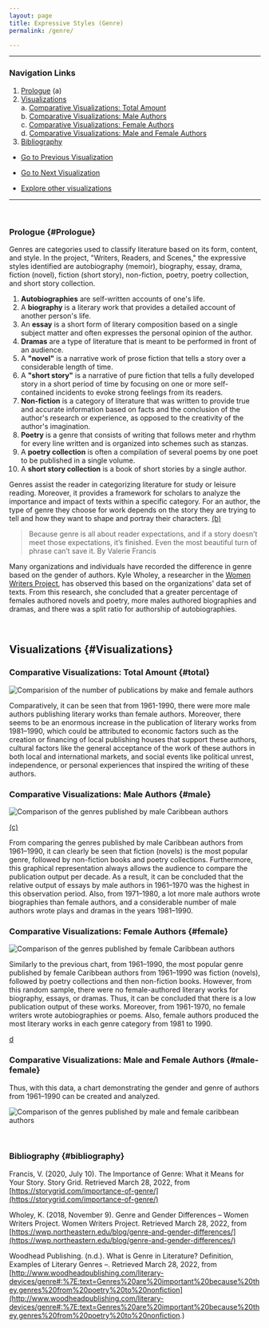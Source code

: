 ```yaml
---
layout: page
title: Expressive Styles (Genre)
permalink: /genre/

---
```


<style>
div {
  text-align: justify;
  text-justify: inter-word;
}


</style>

----------------------------------------------
### Navigation Links

1. [Prologue](#Prologue) (a)
2. [Visualizations](#Visualizations)<br/>
	a. [Comparative Visualizations: Total Amount](#total) <br/>
	b. [Comparative Visualizations: Male Authors](#male) <br/>
	c. [Comparative Visualizations: Female Authors](#female) <br/>
	d. [Comparative Visualizations: Male and Female Authors](#male-female)
3. [Bibliography](#bibliography)

* [Go to Previous Visualization](/mhea_DH/country)

* [Go to Next Visualization](/mhea_DH/themes)

* [Explore other visualizations](/mhea_DH/charts) 

--------------------------------------------------
<br/>

### Prologue {#Prologue}

Genres are categories used to classify literature based on its form, content, and style. In the project, "Writers, Readers, and Scenes," the expressive styles identified are autobiography (memoir), biography, essay, drama, fiction (novel), fiction (short story), non-fiction, poetry, poetry collection, and short story collection. 

1. **Autobiographies** are self-written accounts of one's life.
2. A **biography** is a literary work that provides a detailed account of another person's life.
3. An **essay** is a short form of literary composition based on a single subject matter and often expresses the personal opinion of the author.
4. **Dramas** are a type of literature that is meant to be performed in front of an audience.
5. A **"novel"** is a narrative work of prose fiction that tells a story over a considerable length of time.
6. A **"short story"** is a narrative of pure fiction that tells a fully developed story in a short period of time by focusing on one or more self-contained incidents to evoke strong feelings from its readers.
7. **Non-fiction** is a category of literature that was written to provide true and accurate information based on facts and the conclusion of the author's research or experience, as opposed to the creativity of the author's imagination. 
8. **Poetry** is a genre that consists of writing that follows meter and rhythm for every line written and is organized into schemes such as stanzas.
9. A **poetry collection** is often a compilation of several poems by one poet to be published in a single volume.
10. A **short story collection** is a book of short stories by a single author. 

Genres assist the reader in categorizing literature for study or leisure reading. Moreover, it provides a framework for scholars to analyze the importance and impact of texts within a specific category. For an author, the type of genre they choose for work depends on the story they are trying to tell and how they want to shape and portray their characters. [(b)](#male)

> Because genre is all about reader expectations, and if a story doesn’t meet those expectations, it’s finished. Even the most beautiful turn of phrase can’t save it. By Valerie Francis

Many organizations and individuals have recorded the difference in genre based on the gender of authors.  Kyle Wholey, a researcher in the [Women Writers Project](https://wwp.northeastern.edu/blog/genre-and-gender-differences/), has observed this based on the organizations' data set of texts. From this research, she concluded that a greater percentage of females authored novels and poetry, more males authored biographies and dramas, and there was a split ratio for authorship of autobiographies. 

<br/>

##  Visualizations {#Visualizations}

### Comparative Visualizations: Total Amount {#total}

![Comparision of the number of publications by make and female authors](https://createcaribbean.org/create/wp-content/uploads/2022/06/Comparison-of-the-number-of-publications-by-male-and-female-Caribbean-authors-from-1961-1990.png)

Comparatively, it can be seen that from 1961-1990, there were more male authors publishing literary works than female authors. Moreover, there seems to be an enormous increase in the publication of literary works from 1981–1990, which could be attributed to economic factors such as the creation or financing of local publishing houses that support these authors, cultural factors like the general acceptance of the work of these authors in both local and international markets, and social events like political unrest, independence, or personal experiences that inspired the writing of these authors. 
<br/>

### Comparative Visualizations: Male Authors {#male}

![Comparison of the genres published by male Caribbean authors](https://createcaribbean.org/create/wp-content/uploads/2022/06/Comparison-of-the-genres-of-published-literary-works-by-male-Caribbean-authors-from-1961%E2%80%931990.png)

[(c)](/genre/#female)

From comparing the genres published by male Caribbean authors from 1961–1990, it can clearly be seen that fiction (novels) is the most popular genre, followed by non-fiction books and poetry collections. Furthermore, this graphical representation always allows the audience to compare the publication output per decade. As a result, it can be concluded that the relative output of essays by male authors in 1961–1970 was the highest in this observation period. Also, from 1971–1980, a lot more male authors wrote biographies than female authors, and a considerable number of male authors wrote plays and dramas in the years 1981–1990. 
<br/>

### Comparative Visualizations: Female Authors {#female}

![Comparison of the genres published by female Caribbean authors](https://createcaribbean.org/create/wp-content/uploads/2022/06/Comparison-of-the-genres-of-published-literary-works-by-female-Caribbean-authors-from-1981%E2%80%931990.png)

Similarly to the previous chart, from 1961–1990, the most popular genre published by female Caribbean authors from 1961–1990 was fiction (novels), followed by poetry collections and then non-fiction books. However, from this random sample, there were no female-authored literary works for biography, essays, or dramas. Thus, it can be concluded that there is a low publication output of these works. Moreover, from 1961-1970, no female writers wrote autobiographies or poems. Also, female authors produced the most literary works in each genre category from 1981 to 1990.


[d](/expressive-style/)
<br/>

### Comparative Visualizations: Male and Female Authors {#male-female}

Thus, with this data, a chart demonstrating the gender and genre of authors from 1961–1990 can be created and analyzed. 

![Comparison of the genres published by male and female caribbean authors](https://createcaribbean.org/create/wp-content/uploads/2022/06/Comparison-of-the-genres-of-published-literary-works-by-male-and-female-Caribbean-authors-from-1961%E2%80%931990.png)

<br />

### Bibliography {#bibliography}

Francis, V. (2020, July 10). The Importance of Genre: What it Means for Your Story. Story Grid. Retrieved March 28, 2022, from [https://storygrid.com/importance-of-genre/](https://storygrid.com/importance-of-genre/)

Wholey, K. (2018, November 9). Genre and Gender Differences – Women Writers Project. Women Writers Project. Retrieved March 28, 2022, from 
[https://wwp.northeastern.edu/blog/genre-and-gender-differences/](https://wwp.northeastern.edu/blog/genre-and-gender-differences/)

Woodhead Publishing. (n.d.). What is Genre in Literature? Definition, Examples of Literary Genres –. Retrieved March 28, 2022, from [http://www.woodheadpublishing.com/literary-devices/genre#:%7E:text=Genres%20are%20important%20because%20they,genres%20from%20poetry%20to%20nonfiction](http://www.woodheadpublishing.com/literary-devices/genre#:%7E:text=Genres%20are%20important%20because%20they,genres%20from%20poetry%20to%20nonfiction.)
